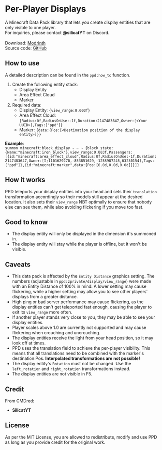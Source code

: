 # Per-Player Displays
A Minecraft Data Pack library that lets you create display entities that are only visible to one player.\
For inquiries, please contact **@silicatYT** on Discord.\
\
Download: [Modrinth](https://modrinth.com/datapack/per-player-displays)\
Source code: [GitHub](https://github.com/CMDred/Per-Player-Displays)

## How to use
A detailed description can be found in the `ppd:how_to` function.
1. Create the following entity stack:
    - Display Entity
    - Area Effect Cloud
    - Marker
2. Required data:
    - Display Entity: `{view_range:0.003f}`
    - Area Effect Cloud: `{Radius:0f,RadiusOnUse:-1f,Duration:2147483647,Owner:[<Your UUID>],Tags:["ppd"]}`
    - Marker: `{data:{Pos:[<Destination position of the display entity>]}}`

**Example**:\
`summon minecraft:block_display ~ ~ ~ {block_state:{Name:"minecraft:iron_block"},view_range:0.003f,Passengers:[{id:"minecraft:area_effect_cloud",Radius:0f,RadiusOnUse:-1f,Duration:2147483647,Owner:[I;1101629270,-853851629,-1258987245,63230154],Tags:["ppd"]},{id:"minecraft:marker",data:{Pos:[0.0d,0.0d,0.0d]}}]}`

## How it works
PPD teleports your display entities into your head and sets their `translation` transformation accordingly so their models still appear at the desired location. It also sets their `view_range` NBT optimally to ensure that nobody else can see them, while also avoiding flickering if you move too fast.

## Good to know
- The display entity will only be displayed in the dimension it's summoned in.
- The display entity will stay while the player is offline, but it won't be visible.

## Caveats
- This data pack is affected by the `Entity Distance` graphics setting. The numbers (adjustable in `ppd:zprivate/display/view_range`) were made with an Entity Distance of 100% in mind. A lower setting may cause flickering, while a higher setting may allow you to see other players' displays from a greater distance.
- High ping or bad server performance may cause flickering, as the display entities can't get teleported fast enough, causing the player to exit its `view_range` more often.
- If another player stands very close to you, they may be able to see your display entities.
- Player scales above 1.0 are currently not supported and may cause flickering when crouching and uncrouching.
- The display entities receive the light from your head position, so it may look off at times.
- PPD uses the translation field to achieve the per-player visibility. This means that all translations need to be combined with the marker's destination Pos. **Interpolated transformations are not possible!**
- The display entity's `Rotation` must not be changed. Use the `left_rotation` and `right_rotation` transformations instead.
- The display entities are not visible in F5.

## Credit
From CMDred:
- **SilicatYT**

## License
As per the MIT License, you are allowed to redistribute, modify and use PPD as long as you provide credit for the original work.

